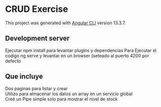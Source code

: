 # CRUD Exercise

This project was generated with [Angular CLI](https://github.com/angular/angular-cli) version 13.3.7.

## Development server

Ejecutar npm install para levantar plugins y dependencias
Para Ejecutar el codigo ng serve y levantar en un browser (seteado al puerto 4200 por defecto

## Que incluye
Dos paginas para listar y crear <br />
Utilizo para almacenar los datos un array en un servicio global<br />
Creé un Pipe simple solo para mostrar el nivel de stock
